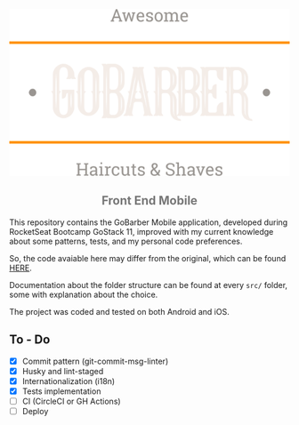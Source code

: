 <div align="center">
<img src="./src/assets/images/logo@3x.png" height="300" />

<h2 style="color:#777">Front End Mobile</h2>


</div>

This repository contains the GoBarber Mobile application, developed during RocketSeat Bootcamp GoStack 11, improved with my current knowledge about some patterns, tests, and my personal code preferences.

So, the code avaiable here may differ from the original, which can be found [HERE][gobarber-rocketseat].

Documentation about the folder structure can be found at every `src/` folder, some with explanation about the choice.

The project was coded and tested on both Android and iOS.


## To - Do

- [x] Commit pattern (git-commit-msg-linter)
- [x] Husky and lint-staged
- [x] Internationalization (i18n)
- [x] Tests implementation
- [ ] CI (CircleCI or GH Actions)
- [ ] Deploy

[gobarber-rocketseat]: https://github.com/rocketseat-education/bootcamp-gostack-modulos/tree/master/nivel-03/03-iniciando-aplicativo-mobile

